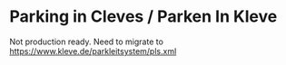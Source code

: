 # Parking in Cleves / Parken In Kleve

Not production ready. Need to migrate to https://www.kleve.de/parkleitsystem/pls.xml
